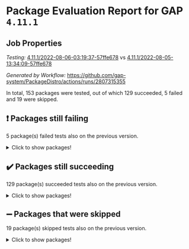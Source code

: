 # Package Evaluation Report for GAP `4.11.1`

## Job Properties

*Testing:* [4.11.1/2022-08-06-03:19:37-57ffe678](https://github.com/gap-system/PackageDistro/blob/data/reports/4.11.1/2022-08-06-03:19:37-57ffe678) vs [4.11.1/2022-08-05-13:34:09-57ffe678](https://github.com/gap-system/PackageDistro/blob/data/reports/4.11.1/2022-08-05-13:34:09-57ffe678)

*Generated by Workflow:* https://github.com/gap-system/PackageDistro/actions/runs/2807315355

In total, 153 packages were tested, out of which 129 succeeded, 5 failed and 19 were skipped.

## :exclamation: Packages still failing

5 package(s) failed tests also on the previous version.
<details><summary>Click to show packages!</summary>

- francy 1.2.4 [(failure)](https://github.com/gap-system/PackageDistro/runs/7701696778?check_suite_focus=true)
- hap 1.46 [(failure)](https://github.com/gap-system/PackageDistro/runs/7701697366?check_suite_focus=true)
- packagemanager 1.2 [(failure)](https://github.com/gap-system/PackageDistro/runs/7701698997?check_suite_focus=true)
- recog 1.3.2 [(failure)](https://github.com/gap-system/PackageDistro/runs/7701699321?check_suite_focus=true)
- semigroups 5.0.0 [(failure)](https://github.com/gap-system/PackageDistro/runs/7701699560?check_suite_focus=true)
</details>

## :heavy_check_mark: Packages still succeeding

129 package(s) succeeded tests also on the previous version.
<details><summary>Click to show packages!</summary>

- ace 5.5 [(success)](https://github.com/gap-system/PackageDistro/runs/7701694968?check_suite_focus=true)
- aclib 1.3.2 [(success)](https://github.com/gap-system/PackageDistro/runs/7701695010?check_suite_focus=true)
- agt 0.2 [(success)](https://github.com/gap-system/PackageDistro/runs/7701695044?check_suite_focus=true)
- alnuth 3.2.1 [(success)](https://github.com/gap-system/PackageDistro/runs/7701695078?check_suite_focus=true)
- anupq 3.2.6 [(success)](https://github.com/gap-system/PackageDistro/runs/7701695117?check_suite_focus=true)
- atlasrep 2.1.3 [(success)](https://github.com/gap-system/PackageDistro/runs/7701695179?check_suite_focus=true)
- autodoc 2022.07.10 [(success)](https://github.com/gap-system/PackageDistro/runs/7701695227?check_suite_focus=true)
- automata 1.15 [(success)](https://github.com/gap-system/PackageDistro/runs/7701695268?check_suite_focus=true)
- automgrp 1.3.2 [(success)](https://github.com/gap-system/PackageDistro/runs/7701695320?check_suite_focus=true)
- autpgrp 1.11 [(success)](https://github.com/gap-system/PackageDistro/runs/7701695365?check_suite_focus=true)
- cap 2022.06-05 [(success)](https://github.com/gap-system/PackageDistro/runs/7701695405?check_suite_focus=true)
- caratinterface 2.3.4 [(success)](https://github.com/gap-system/PackageDistro/runs/7701695449?check_suite_focus=true)
- cddinterface 2020.06.24 [(success)](https://github.com/gap-system/PackageDistro/runs/7701695486?check_suite_focus=true)
- circle 1.6.5 [(success)](https://github.com/gap-system/PackageDistro/runs/7701695517?check_suite_focus=true)
- classicpres 1.22 [(success)](https://github.com/gap-system/PackageDistro/runs/7701695553?check_suite_focus=true)
- cohomolo 1.6.10 [(success)](https://github.com/gap-system/PackageDistro/runs/7701695579?check_suite_focus=true)
- congruence 1.2.4 [(success)](https://github.com/gap-system/PackageDistro/runs/7701695604?check_suite_focus=true)
- corelg 1.56 [(success)](https://github.com/gap-system/PackageDistro/runs/7701695625?check_suite_focus=true)
- crime 1.6 [(success)](https://github.com/gap-system/PackageDistro/runs/7701695648?check_suite_focus=true)
- crisp 1.4.5 [(success)](https://github.com/gap-system/PackageDistro/runs/7701695677?check_suite_focus=true)
- crypting 0.10 [(success)](https://github.com/gap-system/PackageDistro/runs/7701695698?check_suite_focus=true)
- cryst 4.1.25 [(success)](https://github.com/gap-system/PackageDistro/runs/7701695721?check_suite_focus=true)
- crystcat 1.1.10 [(success)](https://github.com/gap-system/PackageDistro/runs/7701695747?check_suite_focus=true)
- ctbllib 1.3.4 [(success)](https://github.com/gap-system/PackageDistro/runs/7701695779?check_suite_focus=true)
- cubefree 1.19 [(success)](https://github.com/gap-system/PackageDistro/runs/7701695816?check_suite_focus=true)
- curlinterface 2.2.2 [(success)](https://github.com/gap-system/PackageDistro/runs/7701695841?check_suite_focus=true)
- cvec 2.7.5 [(success)](https://github.com/gap-system/PackageDistro/runs/7701695881?check_suite_focus=true)
- datastructures 0.2.7 [(success)](https://github.com/gap-system/PackageDistro/runs/7701695944?check_suite_focus=true)
- deepthought 1.0.5 [(success)](https://github.com/gap-system/PackageDistro/runs/7701696020?check_suite_focus=true)
- design 1.7 [(success)](https://github.com/gap-system/PackageDistro/runs/7701696080?check_suite_focus=true)
- difsets 2.3.1 [(success)](https://github.com/gap-system/PackageDistro/runs/7701696141?check_suite_focus=true)
- digraphs 1.5.3 [(success)](https://github.com/gap-system/PackageDistro/runs/7701696202?check_suite_focus=true)
- edim 1.3.5 [(success)](https://github.com/gap-system/PackageDistro/runs/7701696261?check_suite_focus=true)
- example 4.3.2 [(success)](https://github.com/gap-system/PackageDistro/runs/7701696321?check_suite_focus=true)
- factint 1.6.3 [(success)](https://github.com/gap-system/PackageDistro/runs/7701696384?check_suite_focus=true)
- ferret 1.0.8 [(success)](https://github.com/gap-system/PackageDistro/runs/7701696442?check_suite_focus=true)
- fga 1.4.0 [(success)](https://github.com/gap-system/PackageDistro/runs/7701696503?check_suite_focus=true)
- fining 1.5 [(success)](https://github.com/gap-system/PackageDistro/runs/7701696548?check_suite_focus=true)
- float 1.0.3 [(success)](https://github.com/gap-system/PackageDistro/runs/7701696592?check_suite_focus=true)
- format 1.4.3 [(success)](https://github.com/gap-system/PackageDistro/runs/7701696634?check_suite_focus=true)
- forms 1.2.8 [(success)](https://github.com/gap-system/PackageDistro/runs/7701696679?check_suite_focus=true)
- fplsa 1.2.5 [(success)](https://github.com/gap-system/PackageDistro/runs/7701696714?check_suite_focus=true)
- fr 2.4.9 [(success)](https://github.com/gap-system/PackageDistro/runs/7701696735?check_suite_focus=true)
- fwtree 1.3 [(success)](https://github.com/gap-system/PackageDistro/runs/7701696840?check_suite_focus=true)
- gbnp 1.0.5 [(success)](https://github.com/gap-system/PackageDistro/runs/7701696893?check_suite_focus=true)
- generalizedmorphismsforcap 2022.05-01 [(success)](https://github.com/gap-system/PackageDistro/runs/7701696955?check_suite_focus=true)
- genss 1.6.7 [(success)](https://github.com/gap-system/PackageDistro/runs/7701697040?check_suite_focus=true)
- gradedringforhomalg 2022.07-01 [(success)](https://github.com/gap-system/PackageDistro/runs/7701697101?check_suite_focus=true)
- grape 4.8.5 [(success)](https://github.com/gap-system/PackageDistro/runs/7701697155?check_suite_focus=true)
- groupoids 1.69 [(success)](https://github.com/gap-system/PackageDistro/runs/7701697209?check_suite_focus=true)
- grpconst 2.6.2 [(success)](https://github.com/gap-system/PackageDistro/runs/7701697247?check_suite_focus=true)
- guarana 0.96.3 [(success)](https://github.com/gap-system/PackageDistro/runs/7701697289?check_suite_focus=true)
- guava 3.16 [(success)](https://github.com/gap-system/PackageDistro/runs/7701697329?check_suite_focus=true)
- hapcryst 0.1.15 [(success)](https://github.com/gap-system/PackageDistro/runs/7701697402?check_suite_focus=true)
- hecke 1.5.3 [(success)](https://github.com/gap-system/PackageDistro/runs/7701697429?check_suite_focus=true)
- help 3.5 [(success)](https://github.com/gap-system/PackageDistro/runs/7701697476?check_suite_focus=true)
- idrel 2.44 [(success)](https://github.com/gap-system/PackageDistro/runs/7701697523?check_suite_focus=true)
- images 1.3.1 [(success)](https://github.com/gap-system/PackageDistro/runs/7701697555?check_suite_focus=true)
- intpic 0.3.0 [(success)](https://github.com/gap-system/PackageDistro/runs/7701697599?check_suite_focus=true)
- io 4.7.2 [(success)](https://github.com/gap-system/PackageDistro/runs/7701697640?check_suite_focus=true)
- irredsol 1.4.3 [(success)](https://github.com/gap-system/PackageDistro/runs/7701697673?check_suite_focus=true)
- json 2.1.0 [(success)](https://github.com/gap-system/PackageDistro/runs/7701697720?check_suite_focus=true)
- jupyterkernel 1.4.1 [(success)](https://github.com/gap-system/PackageDistro/runs/7701697759?check_suite_focus=true)
- jupyterviz 1.5.1 [(success)](https://github.com/gap-system/PackageDistro/runs/7701697795?check_suite_focus=true)
- kan 1.34 [(success)](https://github.com/gap-system/PackageDistro/runs/7701697852?check_suite_focus=true)
- kbmag 1.5.9 [(success)](https://github.com/gap-system/PackageDistro/runs/7701697901?check_suite_focus=true)
- laguna 3.9.5 [(success)](https://github.com/gap-system/PackageDistro/runs/7701697954?check_suite_focus=true)
- liealgdb 2.2.1 [(success)](https://github.com/gap-system/PackageDistro/runs/7701698010?check_suite_focus=true)
- liepring 2.7 [(success)](https://github.com/gap-system/PackageDistro/runs/7701698073?check_suite_focus=true)
- liering 2.4.2 [(success)](https://github.com/gap-system/PackageDistro/runs/7701698141?check_suite_focus=true)
- linearalgebraforcap 2022.06-03 [(success)](https://github.com/gap-system/PackageDistro/runs/7701698189?check_suite_focus=true)
- loops 3.4.2 [(success)](https://github.com/gap-system/PackageDistro/runs/7701698244?check_suite_focus=true)
- lpres 1.0.3 [(success)](https://github.com/gap-system/PackageDistro/runs/7701698285?check_suite_focus=true)
- majoranaalgebras 1.4 [(success)](https://github.com/gap-system/PackageDistro/runs/7701698325?check_suite_focus=true)
- mapclass 1.4.5 [(success)](https://github.com/gap-system/PackageDistro/runs/7701698368?check_suite_focus=true)
- matgrp 0.64 [(success)](https://github.com/gap-system/PackageDistro/runs/7701698392?check_suite_focus=true)
- modisom 2.5.2 [(success)](https://github.com/gap-system/PackageDistro/runs/7701698427?check_suite_focus=true)
- modulepresentationsforcap 2022.05-03 [(success)](https://github.com/gap-system/PackageDistro/runs/7701698455?check_suite_focus=true)
- monoidalcategories 2022.06-07 [(success)](https://github.com/gap-system/PackageDistro/runs/7701698498?check_suite_focus=true)
- nconvex 2020.11-04 [(success)](https://github.com/gap-system/PackageDistro/runs/7701698559?check_suite_focus=true)
- nilmat 1.4.2 [(success)](https://github.com/gap-system/PackageDistro/runs/7701698604?check_suite_focus=true)
- nock 1.5 [(success)](https://github.com/gap-system/PackageDistro/runs/7701698658?check_suite_focus=true)
- normalizinterface 1.3.3 [(success)](https://github.com/gap-system/PackageDistro/runs/7701698705?check_suite_focus=true)
- nq 2.5.8 [(success)](https://github.com/gap-system/PackageDistro/runs/7701698754?check_suite_focus=true)
- numericalsgps 1.3.1 [(success)](https://github.com/gap-system/PackageDistro/runs/7701698857?check_suite_focus=true)
- openmath 11.5.1 [(success)](https://github.com/gap-system/PackageDistro/runs/7701698901?check_suite_focus=true)
- orb 4.8.5 [(success)](https://github.com/gap-system/PackageDistro/runs/7701698960?check_suite_focus=true)
- patternclass 2.4.2 [(success)](https://github.com/gap-system/PackageDistro/runs/7701699027?check_suite_focus=true)
- permut 2.0.4 [(success)](https://github.com/gap-system/PackageDistro/runs/7701699081?check_suite_focus=true)
- polenta 1.3.10 [(success)](https://github.com/gap-system/PackageDistro/runs/7701699111?check_suite_focus=true)
- polymaking 0.8.6 [(success)](https://github.com/gap-system/PackageDistro/runs/7701699142?check_suite_focus=true)
- primgrp 3.4.2 [(success)](https://github.com/gap-system/PackageDistro/runs/7701699168?check_suite_focus=true)
- profiling 2.5.0 [(success)](https://github.com/gap-system/PackageDistro/runs/7701699196?check_suite_focus=true)
- qpa 1.34 [(success)](https://github.com/gap-system/PackageDistro/runs/7701699226?check_suite_focus=true)
- quagroup 1.8.3 [(success)](https://github.com/gap-system/PackageDistro/runs/7701699247?check_suite_focus=true)
- radiroot 2.9 [(success)](https://github.com/gap-system/PackageDistro/runs/7701699268?check_suite_focus=true)
- rcwa 4.7.0 [(success)](https://github.com/gap-system/PackageDistro/runs/7701699282?check_suite_focus=true)
- rds 1.8 [(success)](https://github.com/gap-system/PackageDistro/runs/7701699301?check_suite_focus=true)
- repndecomp 1.2.1 [(success)](https://github.com/gap-system/PackageDistro/runs/7701699352?check_suite_focus=true)
- repsn 3.1.0 [(success)](https://github.com/gap-system/PackageDistro/runs/7701699384?check_suite_focus=true)
- resclasses 4.7.3 [(success)](https://github.com/gap-system/PackageDistro/runs/7701699422?check_suite_focus=true)
- scscp 2.3.1 [(success)](https://github.com/gap-system/PackageDistro/runs/7701699491?check_suite_focus=true)
- sglppow 2.2 [(success)](https://github.com/gap-system/PackageDistro/runs/7701699600?check_suite_focus=true)
- sgpviz 0.999.5 [(success)](https://github.com/gap-system/PackageDistro/runs/7701699655?check_suite_focus=true)
- simpcomp 2.1.14 [(success)](https://github.com/gap-system/PackageDistro/runs/7701699713?check_suite_focus=true)
- singular 2020.12.18 [(success)](https://github.com/gap-system/PackageDistro/runs/7701699776?check_suite_focus=true)
- sla 1.5.3 [(success)](https://github.com/gap-system/PackageDistro/runs/7701699829?check_suite_focus=true)
- smallgrp 1.5 [(success)](https://github.com/gap-system/PackageDistro/runs/7701699875?check_suite_focus=true)
- smallsemi 0.6.13 [(success)](https://github.com/gap-system/PackageDistro/runs/7701699923?check_suite_focus=true)
- sonata 2.9.4 [(success)](https://github.com/gap-system/PackageDistro/runs/7701699964?check_suite_focus=true)
- sophus 1.25 [(success)](https://github.com/gap-system/PackageDistro/runs/7701699991?check_suite_focus=true)
- spinsym 1.5.2 [(success)](https://github.com/gap-system/PackageDistro/runs/7701700026?check_suite_focus=true)
- symbcompcc 1.3.2 [(success)](https://github.com/gap-system/PackageDistro/runs/7701700063?check_suite_focus=true)
- thelma 1.3 [(success)](https://github.com/gap-system/PackageDistro/runs/7701700117?check_suite_focus=true)
- tomlib 1.2.9 [(success)](https://github.com/gap-system/PackageDistro/runs/7701700176?check_suite_focus=true)
- toric 1.9.5 [(success)](https://github.com/gap-system/PackageDistro/runs/7701700224?check_suite_focus=true)
- toricvarieties 2022.07.13 [(success)](https://github.com/gap-system/PackageDistro/runs/7701700277?check_suite_focus=true)
- transgrp 3.6.3 [(success)](https://github.com/gap-system/PackageDistro/runs/7701700351?check_suite_focus=true)
- ugaly 4.0.3 [(success)](https://github.com/gap-system/PackageDistro/runs/7701700407?check_suite_focus=true)
- unipot 1.5 [(success)](https://github.com/gap-system/PackageDistro/runs/7701700448?check_suite_focus=true)
- unitlib 4.1.0 [(success)](https://github.com/gap-system/PackageDistro/runs/7701700481?check_suite_focus=true)
- utils 0.75 [(success)](https://github.com/gap-system/PackageDistro/runs/7701700516?check_suite_focus=true)
- uuid 0.7 [(success)](https://github.com/gap-system/PackageDistro/runs/7701700547?check_suite_focus=true)
- walrus 0.9991 [(success)](https://github.com/gap-system/PackageDistro/runs/7701700597?check_suite_focus=true)
- wedderga 4.10.2 [(success)](https://github.com/gap-system/PackageDistro/runs/7701700644?check_suite_focus=true)
- xmod 2.88 [(success)](https://github.com/gap-system/PackageDistro/runs/7701700697?check_suite_focus=true)
- xmodalg 1.22 [(success)](https://github.com/gap-system/PackageDistro/runs/7701700728?check_suite_focus=true)
- yangbaxter 0.10.0 [(success)](https://github.com/gap-system/PackageDistro/runs/7701700766?check_suite_focus=true)
- zeromqinterface 0.14 [(success)](https://github.com/gap-system/PackageDistro/runs/7701700802?check_suite_focus=true)
</details>

## :heavy_minus_sign: Packages that were skipped

19 package(s) skipped tests also on the previous version.
<details><summary>Click to show packages!</summary>

- 4ti2interface 2022.03-01 [(skipped)](https://github.com/gap-system/PackageDistro/runs/7701587769?check_suite_focus=true)
- browse 1.8.14 [(skipped)](https://github.com/gap-system/PackageDistro/runs/7701587769?check_suite_focus=true)
- examplesforhomalg 2022.03-01 [(skipped)](https://github.com/gap-system/PackageDistro/runs/7701587769?check_suite_focus=true)
- gapdoc 1.6.5 [(skipped)](https://github.com/gap-system/PackageDistro/runs/7701587769?check_suite_focus=true)
- gauss 2022.03-01 [(skipped)](https://github.com/gap-system/PackageDistro/runs/7701587769?check_suite_focus=true)
- gaussforhomalg 2022.03-01 [(skipped)](https://github.com/gap-system/PackageDistro/runs/7701587769?check_suite_focus=true)
- gradedmodules 2022.03-01 [(skipped)](https://github.com/gap-system/PackageDistro/runs/7701587769?check_suite_focus=true)
- homalg 2022.03-01 [(skipped)](https://github.com/gap-system/PackageDistro/runs/7701587769?check_suite_focus=true)
- homalgtocas 2022.07-01 [(skipped)](https://github.com/gap-system/PackageDistro/runs/7701587769?check_suite_focus=true)
- io_forhomalg 2022.03-01 [(skipped)](https://github.com/gap-system/PackageDistro/runs/7701587769?check_suite_focus=true)
- itc 1.5.1 [(skipped)](https://github.com/gap-system/PackageDistro/runs/7701587769?check_suite_focus=true)
- localizeringforhomalg 2022.03-01 [(skipped)](https://github.com/gap-system/PackageDistro/runs/7701587769?check_suite_focus=true)
- matricesforhomalg 2022.06-01 [(skipped)](https://github.com/gap-system/PackageDistro/runs/7701587769?check_suite_focus=true)
- modules 2022.03-01 [(skipped)](https://github.com/gap-system/PackageDistro/runs/7701587769?check_suite_focus=true)
- polycyclic 2.16 [(skipped)](https://github.com/gap-system/PackageDistro/runs/7701587769?check_suite_focus=true)
- ringsforhomalg 2022.07-01 [(skipped)](https://github.com/gap-system/PackageDistro/runs/7701587769?check_suite_focus=true)
- sco 2022.03-01 [(skipped)](https://github.com/gap-system/PackageDistro/runs/7701587769?check_suite_focus=true)
- toolsforhomalg 2022.05-01 [(skipped)](https://github.com/gap-system/PackageDistro/runs/7701587769?check_suite_focus=true)
- xgap 4.31 [(skipped)](https://github.com/gap-system/PackageDistro/runs/7701587769?check_suite_focus=true)
</details>

